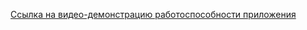 [Ссылка на видео-демонстрацию работоспособности приложения](https://www.youtube.com/watch?v=ndGe09XQYog)